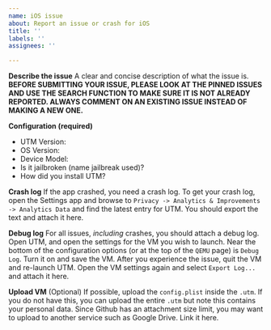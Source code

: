 ```yaml
---
name: iOS issue
about: Report an issue or crash for iOS
title: ''
labels: ''
assignees: ''

---
```


**Describe the issue**
A clear and concise description of what the issue is. **BEFORE SUBMITTING YOUR ISSUE, PLEASE LOOK AT THE PINNED ISSUES AND USE THE SEARCH FUNCTION TO MAKE SURE IT IS NOT ALREADY REPORTED. ALWAYS COMMENT ON AN EXISTING ISSUE INSTEAD OF MAKING A NEW ONE.**

**Configuration (required)**
* UTM Version: 
* OS Version: 
* Device Model: 
* Is it jailbroken (name jailbreak used)? 
* How did you install UTM? 

**Crash log**
If the app crashed, you need a crash log. To get your crash log, open the Settings app and browse to `Privacy -> Analytics & Improvements -> Analytics Data` and find the latest entry for UTM. You should export the text and attach it here.

**Debug log**
For all issues, _including_ crashes, you should attach a debug log. Open UTM, and open the settings for the VM you wish to launch. Near the bottom of the configuration options (or at the top of the `QEMU` page) is `Debug Log`. Turn it on and save the VM. After you experience the issue, quit the VM and re-launch UTM. Open the VM settings again and select `Export Log...` and attach it here.

**Upload VM**
(Optional) If possible, upload the `config.plist` inside the `.utm`. If you do not have this, you can upload the entire `.utm` but note this contains your personal data. Since Github has an attachment size limit, you may want to upload to another service such as Google Drive. Link it here.
